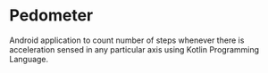 # Pedometer
Android application to count number of steps whenever there is acceleration sensed in any particular axis using Kotlin Programming Language.
